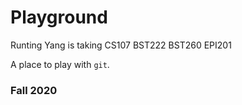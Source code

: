 # Playground

Runting Yang is taking CS107 BST222 BST260 EPI201

A place to play with `git`.

### Fall 2020
